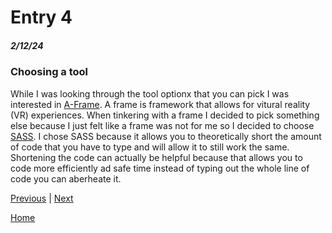 # Entry 4
##### 2/12/24

### Choosing a tool
While I was looking through the tool optionx that you can pick I was interested in [A-Frame](https://aframe.io/). A frame is framework that allows for vitural reality (VR) experiences. When tinkering with a frame I decided to pick something else because I just felt like a frame was not for me so I decided to choose [SASS](https://sass-lang.com/). I chose SASS because it allows you to theoretically short the amount of code that you have to type and will allow it to still work the same. Shortening the code can actually be helpful because that allows you to code more efficiently ad safe time instead of typing out the whole line of code you can aberheate it.

[Previous](entry03.md) | [Next](entry05.md)

[Home](../README.md)
